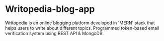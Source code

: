 # Writopedia-blog-app
Writopedia is an online blogging platform developed in 'MERN' stack that helps users to write about different topics. Programmed token-based email verification system using REST API & MongoDB.
